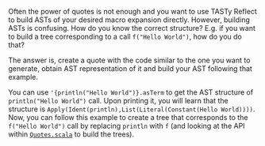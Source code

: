 Often the power of quotes is not enough and you want to use TASTy Reflect to build ASTs of your desired macro expansion directly. However, building ASTs is confusing. How do you know the correct structure? E.g. if you want to build a tree corresponding to a call `f("Hello World")`, how do you do that?

The answer is, create a quote with the code similar to the one you want to generate, obtain AST representation of it and build your AST following that example.

You can use `'{println("Hello World")}.asTerm` to get the AST structure of `println("Hello World")` call. Upon printing it, you will learn that the structure is `Apply(Ident(println),List(Literal(Constant(Hello World))))`. Now, you can follow this example to create a tree that corresponds to the `f("Hello World")` call by replacing `println` with `f` (and looking at the API within [`Quotes.scala`](https://github.com/lampepfl/dotty/blob/master/library/src/scala/quoted/Quotes.scala) to build the trees).